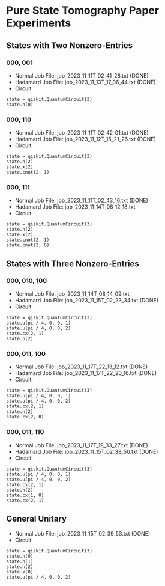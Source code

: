 # Pure State Tomography Paper Experiments

## States with Two Nonzero-Entries

### 000, 001

- Normal Job File: job_2023_11_11T_02_41_28.txt (DONE)
- Hadamard Job File: job_2023_11_13T_17_06_44.txt (DONE)
- Circuit:

```
state = qiskit.QuantumCircuit(3)
state.h(0)
```

### 000, 110

- Normal Job File: job_2023_11_11T_02_42_01.txt (DONE)
- Hadamard Job File: job_2023_11_12T_15_21_26.txt (DONE)
- Circuit:

```
state = qiskit.QuantumCircuit(3)
state.h(2)
state.x(2)
state.cnot(2, 1)
```

### 000, 111

- Normal Job File: job_2023_11_11T_02_43_16.txt (DONE)
- Hadamard Job File: job_2023_11_14T_08_12_18.txt
- Circuit:

```
state = qiskit.QuantumCircuit(3)
state.h(2)
state.x(2)
state.cnot(2, 1)
state.cnot(2, 0)
```

## States with Three Nonzero-Entries

### 000, 010, 100

- Normal Job File: job_2023_11_14T_08_14_09.txt
- Hadamard Job File: job_2023_11_15T_02_23_34.txt (DONE)
- Circuit:

```
state = qiskit.QuantumCircuit(3)
state.u(pi / 4, 0, 0, 1)
state.u(pi / 4, 0, 0, 2)
state.cx(2, 1)
state.h(2)
```

### 000, 011, 100

- Normal Job File: job_2023_11_17T_22_13_12.txt (DONE)
- Hadamard Job File: job_2023_11_17T_22_20_16.txt (DONE)
- Circuit:

```
state = qiskit.QuantumCircuit(3)
state.u(pi / 4, 0, 0, 1)
state.u(pi / 4, 0, 0, 2)
state.cx(2, 1)
state.h(2)
state.cx(2, 0)
```

### 000, 011, 110

- Normal Job File: job_2023_11_17T_19_33_27.txt (DONE)
- Hadamard Job File: job_2023_11_15T_02_38_50.txt (DONE)
- Circuit:

```
state = qiskit.QuantumCircuit(3)
state.u(pi / 4, 0, 0, 1)
state.u(pi / 4, 0, 0, 2)
state.cx(2, 1)
state.h(2)
state.cx(1, 0)
state.cx(2, 1)
```

## General Unitary

- Normal Job File: job_2023_11_15T_02_39_53.txt (DONE)
- Circuit:

```
state = qiskit.QuantumCircuit(3)
state.h(0)
state.h(1)
state.h(2)
state.x(0)
state.u(pi / 4, 0, 0, 2)
```
